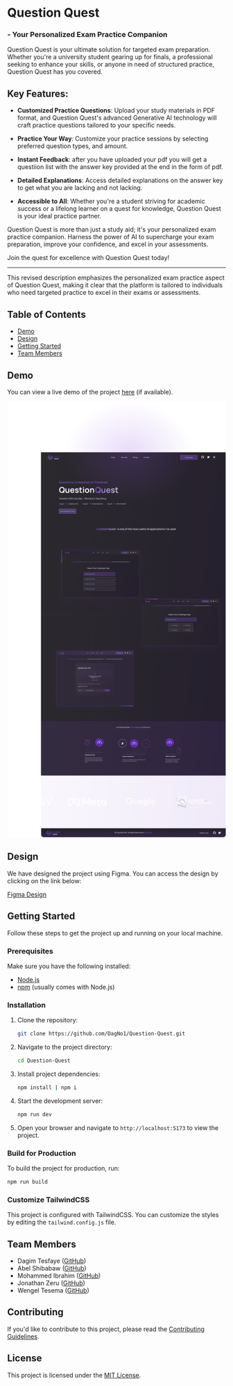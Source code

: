 # Question Quest
### - Your Personalized Exam Practice Companion

Question Quest is your ultimate solution for targeted exam preparation. Whether you're a university student gearing up for finals, a professional seeking to enhance your skills, or anyone in need of structured practice, Question Quest has you covered.

## Key Features:

- **Customized Practice Questions**: Upload your study materials in PDF format, and Question Quest's advanced Generative AI technology will craft practice questions tailored to your specific needs.

- **Practice Your Way**: Customize your practice sessions by selecting preferred question types, and amount.

- **Instant Feedback**: after you have uploaded your pdf you will get a questiion list with the answer key provided at the end in the form of pdf.

- **Detailed Explanations**: Access detailed explanations on the answer key to get what you are lacking and not lacking.

- **Accessible to All**: Whether you're a student striving for academic success or a lifelong learner on a quest for knowledge, Question Quest is your ideal practice partner.

Question Quest is more than just a study aid; it's your personalized exam practice companion. Harness the power of AI to supercharge your exam preparation, improve your confidence, and excel in your assessments.

Join the quest for excellence with Question Quest today!

---

This revised description emphasizes the personalized exam practice aspect of Question Quest, making it clear that the platform is tailored to individuals who need targeted practice to excel in their exams or assessments.

## Table of Contents

- [Demo](#demo)
- [Design](#design)
- [Getting Started](#getting-started)
- [Team Members](#team-members)

## Demo

You can view a live demo of the project [here](#) (if available).

![Project Demo](public/DeskTopLight.png)

## Design

We have designed the project using Figma. You can access the design by clicking on the link below:

[Figma Design](https://www.figma.com/file/7VMb6yi4p277KgJFHssKu4/A2SV-Generative-AI--PDF-TO-Question?type=design&node-id=148%3A2&mode=design&t=AY4GycaAjGAk7qwP-1)

## Getting Started

Follow these steps to get the project up and running on your local machine.

### Prerequisites

Make sure you have the following installed:

- [Node.js](https://nodejs.org/)
- [npm](https://www.npmjs.com/) (usually comes with Node.js)

### Installation

1. Clone the repository:

   ```bash
   git clone https://github.com/DagNo1/Question-Quest.git
   ```

2. Navigate to the project directory:

   ```bash
   cd Question-Quest
   ```

3. Install project dependencies:

   ```bash
   npm install | npm i
   ```

4. Start the development server:

   ```bash
   npm run dev
   ```

5. Open your browser and navigate to `http://localhost:5173` to view the project.

### Build for Production

To build the project for production, run:

```bash
npm run build
```

### Customize TailwindCSS

This project is configured with TailwindCSS. You can customize the styles by editing the `tailwind.config.js` file.

## Team Members

- Dagim Tesfaye ([GitHub](https://github.com/DagNo1))
- Abel Shibabaw ([GitHub](https://github.com/abel-cosmic))
- Mohammed Ibrahim ([GitHub](https://github.com/MohammedIbrahim8887))
- Jonathan Zeru ([GitHub](https://github.com/JonathanZeru))
- Wengel Tesema ([GitHub](https://github.com/wengel7))

## Contributing

If you'd like to contribute to this project, please read the [Contributing Guidelines](CONTRIBUTING.md).

## License

This project is licensed under the [MIT License](LICENSE).
